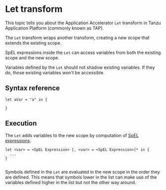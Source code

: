 # Let transform

This topic tells you about the Application Accelerator `Let` transform in Tanzu Application Platform (commonly known as TAP).

The `Let` transform wraps another transform, creating a new scope
that extends the existing scope.

SpEL expressions inside the `Let` can access variables
from both the existing scope and the new scope.

Variables defined by the `Let` should not shadow existing variables. If they do,
those existing variables won't be accessible.

## <a id="syntax-reference"></a>Syntax reference

```
let aVar = "a" in {

}
```

## <a id="execution"></a>Execution

The `Let` adds variables to the new scope by computation of
[SpEL expressions](https://docs.spring.io/spring-framework/docs/current/reference/html/core.html#expressions).

```
let <var> = <SpEL Expression> [, <var> = <SpEL Expression>]* in {
  ...
}


```

Symbols defined in the `Let` are evaluated in the new scope in the order they are defined.
This means that symbols lower in the list can make use of the variables defined higher in the
list but not the other way around.
